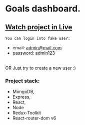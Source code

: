 # Goals dashboard. 
## [Watch project in Live](https://goals-mern-app-v4v.herokuapp.com/)
``You can login into fake user:``
 - email: admin@mail.com
 - password: admin123
 
 <br/> OR Just try to create a new user :)
### Project stack:
- MongoDB, 
- Express, 
- React, 
- Node
- Redux-Toolkit
- React-router-dom v6
